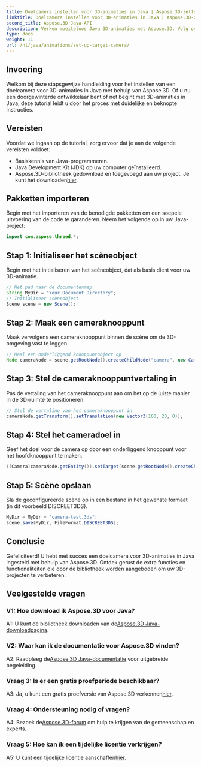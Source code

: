 ```yaml
---
title: Doelcamera instellen voor 3D-animaties in Java | Aspose.3D-zelfstudie
linktitle: Doelcamera instellen voor 3D-animaties in Java | Aspose.3D-zelfstudie
second_title: Aspose.3D Java-API
description: Verken moeiteloos Java 3D-animaties met Aspose.3D. Volg onze tutorial voor een stapsgewijze handleiding. Download nu voor een boeiend 3D-ontwikkeltraject.
type: docs
weight: 11
url: /nl/java/animations/set-up-target-camera/
---
```

## Invoering

Welkom bij deze stapsgewijze handleiding voor het instellen van een doelcamera voor 3D-animaties in Java met behulp van Aspose.3D. Of u nu een doorgewinterde ontwikkelaar bent of net begint met 3D-animaties in Java, deze tutorial leidt u door het proces met duidelijke en beknopte instructies.

## Vereisten

Voordat we ingaan op de tutorial, zorg ervoor dat je aan de volgende vereisten voldoet:

- Basiskennis van Java-programmeren.
- Java Development Kit (JDK) op uw computer geïnstalleerd.
-  Aspose.3D-bibliotheek gedownload en toegevoegd aan uw project. Je kunt het downloaden[hier](https://releases.aspose.com/3d/java/).

## Pakketten importeren

Begin met het importeren van de benodigde pakketten om een soepele uitvoering van de code te garanderen. Neem het volgende op in uw Java-project:

```java
import com.aspose.threed.*;
```

## Stap 1: Initialiseer het scèneobject

Begin met het initialiseren van het scèneobject, dat als basis dient voor uw 3D-animatie.

```java
// Het pad naar de documentenmap.
String MyDir = "Your Document Directory";
// Initialiseer scèneobject
Scene scene = new Scene();
```

## Stap 2: Maak een cameraknooppunt

Maak vervolgens een cameraknooppunt binnen de scène om de 3D-omgeving vast te leggen.

```java
// Haal een onderliggend knooppuntobject op
Node cameraNode = scene.getRootNode().createChildNode("camera", new Camera());
```

## Stap 3: Stel de cameraknooppuntvertaling in

Pas de vertaling van het cameraknooppunt aan om het op de juiste manier in de 3D-ruimte te positioneren.

```java
// Stel de vertaling van het cameraknooppunt in
cameraNode.getTransform().setTranslation(new Vector3(100, 20, 0));
```

## Stap 4: Stel het cameradoel in

Geef het doel voor de camera op door een onderliggend knooppunt voor het hoofdknooppunt te maken.

```java
((Camera)cameraNode.getEntity()).setTarget(scene.getRootNode().createChildNode("target"));
```

## Stap 5: Scène opslaan

Sla de geconfigureerde scène op in een bestand in het gewenste formaat (in dit voorbeeld DISCREET3DS).

```java
MyDir = MyDir + "camera-test.3ds";
scene.save(MyDir, FileFormat.DISCREET3DS);
```

## Conclusie

Gefeliciteerd! U hebt met succes een doelcamera voor 3D-animaties in Java ingesteld met behulp van Aspose.3D. Ontdek gerust de extra functies en functionaliteiten die door de bibliotheek worden aangeboden om uw 3D-projecten te verbeteren.

## Veelgestelde vragen

### V1: Hoe download ik Aspose.3D voor Java?

 A1: U kunt de bibliotheek downloaden van de[Aspose.3D Java-downloadpagina](https://releases.aspose.com/3d/java/).

### V2: Waar kan ik de documentatie voor Aspose.3D vinden?

 A2: Raadpleeg de[Aspose.3D Java-documentatie](https://reference.aspose.com/3d/java/) voor uitgebreide begeleiding.

### Vraag 3: Is er een gratis proefperiode beschikbaar?

 A3: Ja, u kunt een gratis proefversie van Aspose.3D verkennen[hier](https://releases.aspose.com/).

### Vraag 4: Ondersteuning nodig of vragen?

 A4: Bezoek de[Aspose.3D-forum](https://forum.aspose.com/c/3d/18) om hulp te krijgen van de gemeenschap en experts.

### Vraag 5: Hoe kan ik een tijdelijke licentie verkrijgen?

 A5: U kunt een tijdelijke licentie aanschaffen[hier](https://purchase.aspose.com/temporary-license/).